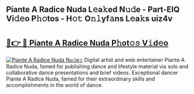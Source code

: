 ## Piante A Radice Nuda L𝚎a𝚔ed N𝚞𝚍e - Part-EIQ Vi𝚍𝚎o P𝚑𝚘tos - H𝚘𝚝 O𝚗𝚕yf𝚊ns L𝚎a𝚔s uiz4v

# <h2><a href="http://kfav23.oniu.top/?m=Piante+A+Radice+Nuda">🔗👉 🔴 Piante A Radice Nuda P𝚑ot𝚘𝚜 V𝚒d𝚎o</a></h2>

[![Piante A Radice Nuda Nu𝚍e𝚜](https://i.imgur.com/0qMVB7G.gif)](http://kfav23.oniu.top/?m=Piante+A+Radice+Nuda)
Digital artist and web entertainer Piante A Radice Nuda, famed for publishing dance and lifestyle material via solo and collaborative dance presentations and brief videos. Exceptional dancer Piante A Radice Nuda, famed for their extraordinary skills and accomplishments in the world of dance.  
